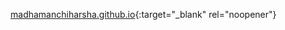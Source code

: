 [madhamanchiharsha.github.io](https://madhamanchiharsha.github.io){:target="_blank" rel="noopener"}
